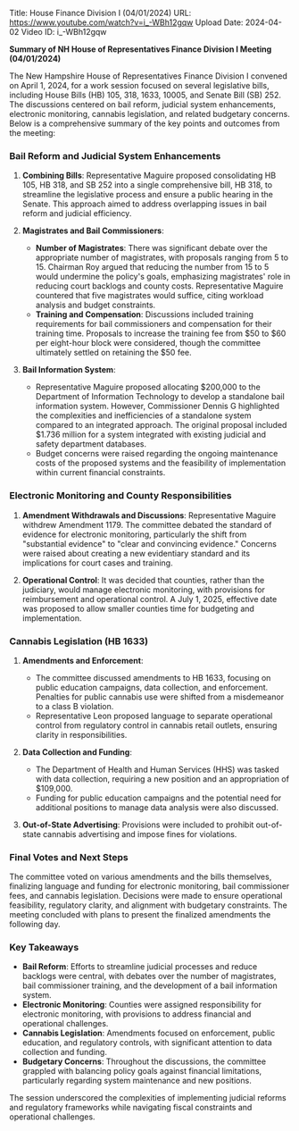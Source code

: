 Title: House Finance Division I (04/01/2024)
URL: https://www.youtube.com/watch?v=i_-WBh12gqw
Upload Date: 2024-04-02
Video ID: i_-WBh12gqw

**Summary of NH House of Representatives Finance Division I Meeting (04/01/2024)**

The New Hampshire House of Representatives Finance Division I convened on April 1, 2024, for a work session focused on several legislative bills, including House Bills (HB) 105, 318, 1633, 10005, and Senate Bill (SB) 252. The discussions centered on bail reform, judicial system enhancements, electronic monitoring, cannabis legislation, and related budgetary concerns. Below is a comprehensive summary of the key points and outcomes from the meeting:

### **Bail Reform and Judicial System Enhancements**
1. **Combining Bills**: Representative Maguire proposed consolidating HB 105, HB 318, and SB 252 into a single comprehensive bill, HB 318, to streamline the legislative process and ensure a public hearing in the Senate. This approach aimed to address overlapping issues in bail reform and judicial efficiency.

2. **Magistrates and Bail Commissioners**:
   - **Number of Magistrates**: There was significant debate over the appropriate number of magistrates, with proposals ranging from 5 to 15. Chairman Roy argued that reducing the number from 15 to 5 would undermine the policy's goals, emphasizing magistrates' role in reducing court backlogs and county costs. Representative Maguire countered that five magistrates would suffice, citing workload analysis and budget constraints.
   - **Training and Compensation**: Discussions included training requirements for bail commissioners and compensation for their training time. Proposals to increase the training fee from $50 to $60 per eight-hour block were considered, though the committee ultimately settled on retaining the $50 fee.

3. **Bail Information System**:
   - Representative Maguire proposed allocating $200,000 to the Department of Information Technology to develop a standalone bail information system. However, Commissioner Dennis G highlighted the complexities and inefficiencies of a standalone system compared to an integrated approach. The original proposal included $1.736 million for a system integrated with existing judicial and safety department databases.
   - Budget concerns were raised regarding the ongoing maintenance costs of the proposed systems and the feasibility of implementation within current financial constraints.

### **Electronic Monitoring and County Responsibilities**
1. **Amendment Withdrawals and Discussions**: Representative Maguire withdrew Amendment 1179. The committee debated the standard of evidence for electronic monitoring, particularly the shift from "substantial evidence" to "clear and convincing evidence." Concerns were raised about creating a new evidentiary standard and its implications for court cases and training.

2. **Operational Control**: It was decided that counties, rather than the judiciary, would manage electronic monitoring, with provisions for reimbursement and operational control. A July 1, 2025, effective date was proposed to allow smaller counties time for budgeting and implementation.

### **Cannabis Legislation (HB 1633)**
1. **Amendments and Enforcement**:
   - The committee discussed amendments to HB 1633, focusing on public education campaigns, data collection, and enforcement. Penalties for public cannabis use were shifted from a misdemeanor to a class B violation.
   - Representative Leon proposed language to separate operational control from regulatory control in cannabis retail outlets, ensuring clarity in responsibilities.

2. **Data Collection and Funding**:
   - The Department of Health and Human Services (HHS) was tasked with data collection, requiring a new position and an appropriation of $109,000.
   - Funding for public education campaigns and the potential need for additional positions to manage data analysis were also discussed.

3. **Out-of-State Advertising**: Provisions were included to prohibit out-of-state cannabis advertising and impose fines for violations.

### **Final Votes and Next Steps**
The committee voted on various amendments and the bills themselves, finalizing language and funding for electronic monitoring, bail commissioner fees, and cannabis legislation. Decisions were made to ensure operational feasibility, regulatory clarity, and alignment with budgetary constraints. The meeting concluded with plans to present the finalized amendments the following day.

### **Key Takeaways**
- **Bail Reform**: Efforts to streamline judicial processes and reduce backlogs were central, with debates over the number of magistrates, bail commissioner training, and the development of a bail information system.
- **Electronic Monitoring**: Counties were assigned responsibility for electronic monitoring, with provisions to address financial and operational challenges.
- **Cannabis Legislation**: Amendments focused on enforcement, public education, and regulatory controls, with significant attention to data collection and funding.
- **Budgetary Concerns**: Throughout the discussions, the committee grappled with balancing policy goals against financial limitations, particularly regarding system maintenance and new positions.

The session underscored the complexities of implementing judicial reforms and regulatory frameworks while navigating fiscal constraints and operational challenges.